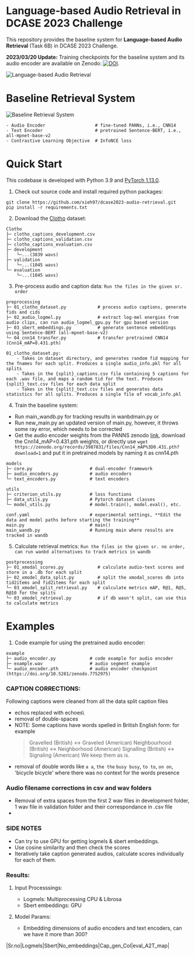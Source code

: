 # Language-based Audio Retrieval in DCASE 2023 Challenge

This repository provides the baseline system for **Language-based Audio Retrieval** (Task 6B) in DCASE 2023 Challenge.

**2023/03/20 Update:**
Training checkpoints for the baseline system and its audio encoder are available on Zenodo:
[![DOI](https://zenodo.org/badge/DOI/10.5281/zenodo.7752975.svg)](https://doi.org/10.5281/zenodo.7752975).

![Language-based Audio Retrieval](figs/dcase2023_task_6b.png)

# Baseline Retrieval System

![Baseline Retrieval System](figs/baseline_system.png)

```
- Audio Encoder                   # fine-tuned PANNs, i.e., CNN14
- Text Encoder                    # pretrained Sentence-BERT, i.e., all-mpnet-base-v2
- Contrastive Learning Objective  # InfoNCE loss
```

# Quick Start

This codebase is developed with Python 3.9 and [PyTorch 1.13.0](https://pytorch.org/).

1. Check out source code and install required python packages:

```
git clone https://github.com/xieh97/dcase2023-audio-retrieval.git
pip install -r requirements.txt
```

2. Download the [Clotho](https://zenodo.org/record/4783391) dataset:

```
Clotho
├─ clotho_captions_development.csv
├─ clotho_captions_validation.csv
├─ clotho_captions_evaluation.csv
├─ development
│   └─...(3839 wavs)
├─ validation
│   └─...(1045 wavs)
└─ evaluation
    └─...(1045 wavs)
```

3. Pre-process audio and caption data: `Run the files in the given sr. order`

```
preprocessing
├─ 01_clotho_dataset.py            # process audio captions, generate fids and cids
├─ 02_audio_logmel.py              # extract log-mel energies from audio clips, can run audio_logmel_gpu.py for gpu based version
├─ 03_sbert_embeddings.py          # generate sentence embeddings using Sentence-BERT (all-mpnet-base-v2)
└─ 04_cnn14_transfer.py            # transfer pretrained CNN14 (Cnn14_mAP=0.431.pth)
```

```
01_clotho_dataset.py:
    - Takes in dataset directory, and generates random fid mapping for the fnames for each split. Produces a single audio_info.pkl for all splits
    - Takes in the {split}_captions.csv file containing 5 captions for each .wav file, and maps a random tid for the text. Produces {split}_text.csv files for each data split
    - Takes in the {split}_text.csv files and generates data statistics for all splits. Produces a single file of vocab_info.pkl
```

4. Train the baseline system:

- Run main_wandb.py for tracking results in wanbdmain.py or
- Run new_main.py an updated version of main.py, however, it throws some ray error, which needs to be corrected
- Get the audio encoder weights from the PANNS zenodo [link](https://zenodo.org/records/3987831), download the Cnn14_mAP=0.431.pth weights, or directly use `wget https://zenodo.org/records/3987831/files/Cnn14_mAP%3D0.431.pth?download=1` and put it in pretrained models by naming it as cnn14.pth

```
models
├─ core.py                      # dual-encoder framework
├─ audio_encoders.py            # audio encoders
└─ text_encoders.py             # text encoders

utils
├─ criterion_utils.py           # loss functions
├─ data_utils.py                # Pytorch dataset classes
└─ model_utils.py               # model.train(), model.eval(), etc.

conf.yaml                       # experimental settings, **Edit the data and model paths before starting the training**
main.py                         # main()
main_wandb.py                   # Running main where results are tracked in wandb
```

5. Calculate retrieval metrics:
   `Run the files in the given sr. no order, can run wanbd alternatives to track metrics in wandb`

```
postprocessing
├─ 01_xmodal_scores.py             # calculate audio-text scores and store in a .db for each split
├─ 02_xmodel_data_split.py         # split the xmodal_scores db into tid2items and fid2items for each split
└─ 03_xmodel_split_retrieval.py    # calculate metrics mAP, R@1, R@5, R@10 for the splits
└─ 03_xmodel_retrieval.py          # if db wasn't split, can use this to calculate metrics
```

# Examples

1. Code example for using the pretrained audio encoder:

```
example
├─ audio_encoder.py             # code example for audio encoder
├─ example.wav                  # audio segment example
└─ audio_encoder.pth            # audio encoder checkpoint (https://doi.org/10.5281/zenodo.7752975)
```

### CAPTION CORRECTIONS:

Following captions were cleaned from all the data split caption files

- echos replaced with echoes\
- removal of double-spaces
- NOTE: Some captions have words spelled in British English form: for example
  > Gravelled (British) <-> Graveled (American)
  > Neighbourhood (British) <-> Neighborhood (American)
  > Signalling (British) <-> Signaling (American)
  > We keep them as is.
- removal of double words like `a a`, `the the` `busy busy`, `to to`, `on on`, 'bicycle bicycle' where there was no context for the words presence

### Audio filename corrections in csv and wav folders

- Removal of extra spaces from the first 2 wav files in development folder, 1 wav file in validation folder and their correspondance in .csv file
-

### SIDE NOTES

- Can try to use GPU for getting logmels & sbert embeddings.
- Use cosine similarity and then check the scores
- Iteratively take caption generated audios, calculate scores individually for each of them.

### Results:

1. Input Processsings:

   - Logmels: Multiprocessing CPU & Librosa
   - Sbert embeddings: GPU

2. Model Params:
   - Embedding dimensions of audio encoders and text encoders, can we have it more than 300?

|Sr.no|Logmels|Sbert|No_embeddings|Cap_gen_Col|eval_A2T_map|
